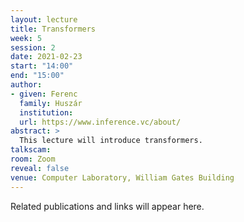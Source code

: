 ```yaml
---
layout: lecture
title: Transformers
week: 5
session: 2
date: 2021-02-23
start: "14:00"
end: "15:00"
author:
- given: Ferenc
  family: Huszár
  institution: 
  url: https://www.inference.vc/about/
abstract: >
  This lecture will introduce transformers.
talkscam:
room: Zoom
reveal: false
venue: Computer Laboratory, William Gates Building
---
```


Related publications and links will appear here.


